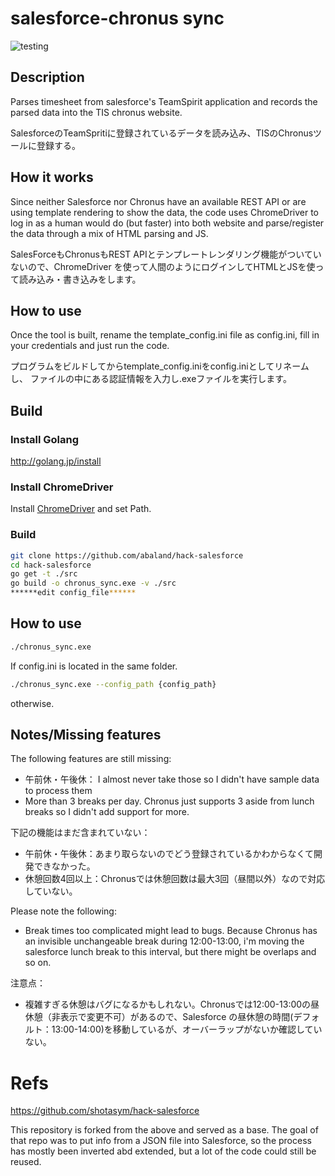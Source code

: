 # salesforce-chronus sync

![testing](https://github.com/abaland/hack-salesforce/actions/workflows/testing.yml/badge.svg)

## Description
Parses timesheet from salesforce's TeamSpirit application and records the parsed data into the TIS chronus website.

SalesforceのTeamSpritiに登録されているデータを読み込み、TISのChronusツールに登録する。

## How it works

Since neither Salesforce nor Chronus have an available REST API or are using 
template rendering to show the data, the code uses ChromeDriver to log in as 
a human would do (but faster) into both website and parse/register the data 
through a mix of HTML parsing and JS.

SalesForceもChronusもREST APIとテンプレートレンダリング機能がついていないので、ChromeDriver
を使って人間のようにログインしてHTMLとJSを使って読み込み・書き込みをします。

## How to use
Once the tool is built, rename the template_config.ini file as config.ini, fill in
your credentials and just run the code.

プログラムをビルドしてからtemplate_config.iniをconfig.iniとしてリネームし、
ファイルの中にある認証情報を入力し.exeファイルを実行します。

## Build

### Install Golang
http://golang.jp/install

### Install ChromeDriver
Install [ChromeDriver](https://sites.google.com/a/chromium.org/chromedriver/downloads) and set Path.

### Build
```bash
git clone https://github.com/abaland/hack-salesforce 
cd hack-salesforce
go get -t ./src
go build -o chronus_sync.exe -v ./src
******edit config_file******
```

## How to use
```bash
./chronus_sync.exe
```
If config.ini is located in the same folder.

```bash
./chronus_sync.exe --config_path {config_path} 
```
otherwise.


## Notes/Missing features

The following features are still missing:
* 午前休・午後休： I almost never take those so I didn't have sample data to process them
* More than 3 breaks per day. Chronus just supports 3 aside from lunch breaks so I didn't add support for more.

下記の機能はまだ含まれていない：
* 午前休・午後休：あまり取らないのでどう登録されているかわからなくて開発できなかった。
* 休憩回数4回以上：Chronusでは休憩回数は最大3回（昼間以外）なので対応していない。

Please note the following:
* Break times too complicated might lead to bugs. Because Chronus has an invisible unchangeable break during 12:00-13:00, 
  i'm moving the salesforce lunch break to this interval, but there might be overlaps and so on.
  
注意点：
* 複雑すぎる休憩はバグになるかもしれない。Chronusでは12:00-13:00の昼休憩（非表示で変更不可）があるので、Salesforce
  の昼休憩の時間(デフォルト：13:00-14:00)を移動しているが、オーバーラップがないか確認していない。

# Refs
https://github.com/shotasym/hack-salesforce

This repository is forked from the above and served as a base. The goal of that
repo was to put info from a JSON file into Salesforce, so the process has mostly 
been inverted abd extended, but a lot of the code could still be reused.